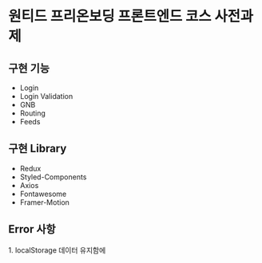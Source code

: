 <h1>원티드 프리온보딩 프론트엔드 코스 사전과제</h1>

<h2>구현 기능</h2>

- Login
- Login Validation
- GNB
- Routing
- Feeds

<h2>구현 Library</h2>

- Redux
- Styled-Components
- Axios
- Fontawesome
- Framer-Motion

<h2>Error 사항</h2>
1. localStorage 데이터 유지함에 
